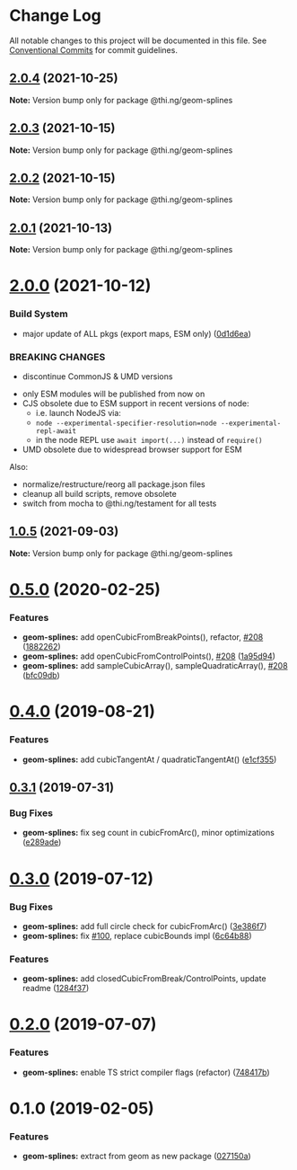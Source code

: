 # Change Log

All notable changes to this project will be documented in this file.
See [Conventional Commits](https://conventionalcommits.org) for commit guidelines.

## [2.0.4](https://github.com/thi-ng/umbrella/compare/@thi.ng/geom-splines@2.0.3...@thi.ng/geom-splines@2.0.4) (2021-10-25)

**Note:** Version bump only for package @thi.ng/geom-splines





## [2.0.3](https://github.com/thi-ng/umbrella/compare/@thi.ng/geom-splines@2.0.2...@thi.ng/geom-splines@2.0.3) (2021-10-15)

**Note:** Version bump only for package @thi.ng/geom-splines





## [2.0.2](https://github.com/thi-ng/umbrella/compare/@thi.ng/geom-splines@2.0.1...@thi.ng/geom-splines@2.0.2) (2021-10-15)

**Note:** Version bump only for package @thi.ng/geom-splines





## [2.0.1](https://github.com/thi-ng/umbrella/compare/@thi.ng/geom-splines@2.0.0...@thi.ng/geom-splines@2.0.1) (2021-10-13)

**Note:** Version bump only for package @thi.ng/geom-splines





# [2.0.0](https://github.com/thi-ng/umbrella/compare/@thi.ng/geom-splines@1.0.5...@thi.ng/geom-splines@2.0.0) (2021-10-12)


### Build System

* major update of ALL pkgs (export maps, ESM only) ([0d1d6ea](https://github.com/thi-ng/umbrella/commit/0d1d6ea9fab2a645d6c5f2bf2591459b939c09b6))


### BREAKING CHANGES

* discontinue CommonJS & UMD versions

- only ESM modules will be published from now on
- CJS obsolete due to ESM support in recent versions of node:
  - i.e. launch NodeJS via:
  - `node --experimental-specifier-resolution=node --experimental-repl-await`
  - in the node REPL use `await import(...)` instead of `require()`
- UMD obsolete due to widespread browser support for ESM

Also:
- normalize/restructure/reorg all package.json files
- cleanup all build scripts, remove obsolete
- switch from mocha to @thi.ng/testament for all tests






##  [1.0.5](https://github.com/thi-ng/umbrella/compare/@thi.ng/geom-splines@1.0.4...@thi.ng/geom-splines@1.0.5) (2021-09-03) 

**Note:** Version bump only for package @thi.ng/geom-splines 

#  [0.5.0](https://github.com/thi-ng/umbrella/compare/@thi.ng/geom-splines@0.4.5...@thi.ng/geom-splines@0.5.0) (2020-02-25) 

###  Features 

- **geom-splines:** add openCubicFromBreakPoints(), refactor, [#208](https://github.com/thi-ng/umbrella/issues/208) ([1882262](https://github.com/thi-ng/umbrella/commit/188226216099a33b6251540b497ce8fd946502d8)) 
- **geom-splines:** add openCubicFromControlPoints(), [#208](https://github.com/thi-ng/umbrella/issues/208) ([1a95d94](https://github.com/thi-ng/umbrella/commit/1a95d94df2396e14247cca84d3add7385d74a693)) 
- **geom-splines:** add sampleCubicArray(), sampleQuadraticArray(), [#208](https://github.com/thi-ng/umbrella/issues/208) ([bfc09db](https://github.com/thi-ng/umbrella/commit/bfc09db2493d50576c9f57a93273a3bd102b7ad8)) 

#  [0.4.0](https://github.com/thi-ng/umbrella/compare/@thi.ng/geom-splines@0.3.4...@thi.ng/geom-splines@0.4.0) (2019-08-21) 

###  Features 

- **geom-splines:** add cubicTangentAt / quadraticTangentAt() ([e1cf355](https://github.com/thi-ng/umbrella/commit/e1cf355)) 

##  [0.3.1](https://github.com/thi-ng/umbrella/compare/@thi.ng/geom-splines@0.3.0...@thi.ng/geom-splines@0.3.1) (2019-07-31) 

###  Bug Fixes 

- **geom-splines:** fix seg count in cubicFromArc(), minor optimizations ([e289ade](https://github.com/thi-ng/umbrella/commit/e289ade)) 

#  [0.3.0](https://github.com/thi-ng/umbrella/compare/@thi.ng/geom-splines@0.2.1...@thi.ng/geom-splines@0.3.0) (2019-07-12) 

###  Bug Fixes 

- **geom-splines:** add full circle check for cubicFromArc() ([3e386f7](https://github.com/thi-ng/umbrella/commit/3e386f7)) 
- **geom-splines:** fix [#100](https://github.com/thi-ng/umbrella/issues/100), replace cubicBounds impl ([6c64b88](https://github.com/thi-ng/umbrella/commit/6c64b88)) 

###  Features 

- **geom-splines:** add closedCubicFromBreak/ControlPoints, update readme ([1284f37](https://github.com/thi-ng/umbrella/commit/1284f37)) 

#  [0.2.0](https://github.com/thi-ng/umbrella/compare/@thi.ng/geom-splines@0.1.17...@thi.ng/geom-splines@0.2.0) (2019-07-07) 

###  Features 

- **geom-splines:** enable TS strict compiler flags (refactor) ([748417b](https://github.com/thi-ng/umbrella/commit/748417b)) 

#  0.1.0 (2019-02-05) 

###  Features 

- **geom-splines:** extract from geom as new package ([027150a](https://github.com/thi-ng/umbrella/commit/027150a))
